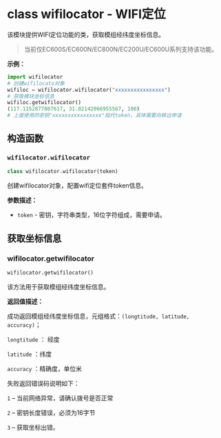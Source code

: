 # class wifilocator - WIFI定位

该模块提供WIFI定位功能的类，获取模组经纬度坐标信息。



> 当前仅EC600S/EC600N/EC800N/EC200U/EC600U系列支持该功能。



**示例：**

```python
import wifilocator
# 创建wifilocato对象
wifiloc = wifilocator.wifilocator("xxxxxxxxxxxxxxxx")
# 获取模块坐标信息
wifiloc.getwifilocator()
(117.1152877807617, 31.82142066955567, 100)
# 上面使用的密钥"xxxxxxxxxxxxxxxx"指代token，具体需要向移远申请
```



## 构造函数

### `wifilocator.wifilocator`

```python
class wifilocator.wifilocator(token)
```

创建wifilocator对象，配置wifi定位套件token信息。

**参数描述：**

- `token` - 密钥，字符串类型，16位字符组成，需要申请。



## 获取坐标信息

### wifilocator.getwifilocator

```python
wifilocator.getwifilocator()
```

该方法用于获取模组经纬度坐标信息。

**返回值描述：**

成功返回模组经纬度坐标信息，元组格式：`(longtitude, latitude, accuracy)`；

`longtitude` ： 经度

`latitude` ：纬度

`accuracy` ：精确度，单位米

失败返回错误码说明如下：

`1` – 当前网络异常，请确认拨号是否正常

`2` – 密钥长度错误，必须为16字节

`3` – 获取坐标出错。



